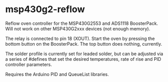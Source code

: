 # msp430g2-reflow
Reflow oven controller for the MSP430G2553 and ADS1118 BoosterPack.
Will not work on other MSP430G2xxx devices (not enough memory).

The relay is connected to pin 18 (XOUT). Start the oven by pressing
the bottom button on the BoosterPack. The top button does nothing, 
currently.

The solder profile is currently set for leaded solder, but can be
adjusted via a series of #defines that set the desired temperatures,
rate of rise and PID controller parameters.

Requires the Arduino PID and QueueList libraries.

